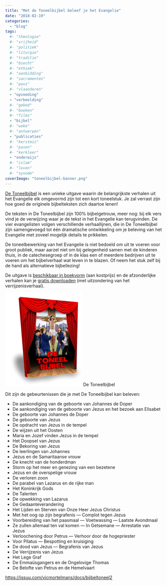 ```yaml
---
title: "Met de Toneelbijbel beleef je het Evangelie"
date: "2018-02-19"
categories: 
  - "blog"
tags:
  #- "theologie"
  #- "vrijheid"
  #- "politiek"
  #- "liturgie"
  #- "traditie"
  #- "biecht"
  #- "ethiek"
  #- "aanbidding"
  #- "sacramenten"
  #- "paus"
  #- "vlaanderen"
  - "opvoeding"
  - "verbeelding"
  #- "gebed"
  #- "boeken"
  #- "films"
  - "bijbel"
  #- "woke"
  #- "antwerpen"
  - "publicaties"
  #- "kerstmis"
  #- "pasen"
  #- "kerkleer"
  - "onderwijs"
  #- "islam"
  #- "leven"
  #- "synode"
coverImage: "toneelbijbel-banner.png"
---
```


[De Toneelbijbel](http://toneelbijbel.gelovenleren.net/) is een unieke uitgave waarin de belangrijkste verhalen uit het Evangelie elk omgevormd zijn tot een kort toneelstuk. Je zal verrast zijn hoe goed de originele bijbelteksten zich daartoe lenen!

De teksten in De Toneelbijbel zijn 100% bijbelgetrouw, meer nog: bij elk vers vind je de verwijzing waar je de tekst in het Evangelie kan terugvinden. De vier evangelisten volgen verschillende verhaallijnen, die in De Toneelbijbel zijn samengevoegd tot één dramatische ontwikkeling om je beleving van het Evangelie met zoveel mogelijk details te prikkelen.

De toneelbewerking van het Evangelie is niet bedoeld om uit te voeren voor groot publiek, maar aarzel niet om bij gelegenheid samen met de kinderen thuis, in de catechesegroep of in de klas een of meerdere bedrijven uit te voeren om het bijbelverhaal wat leven in te blazen. Of neem het stuk zelf bij de hand als alternatieve bijbellezing!

De uitgave is [beschikbaar in boekvorm](http://toneelbijbel.gelovenleren.net/) (aan kostprijs) en de afzonderlijke verhalen kan je [gratis downloaden](/page/bijbeltoneel/) (met uitzondering van het verrijzenisverhaal).

[![](images/cover-3d-247x300.png)](http://toneelbijbel.gelovenleren.net/) De Toneelbijbel

Dit zijn de gebeurtenissen die je met De Toneelbijbel kan beleven:

- De aankondiging van de geboorte van Johannes de Doper
- De aankondiging van de geboorte van Jezus en het bezoek aan Elisabet
- De geboorte van Johannes de Doper
- De geboorte van Jezus
- De opdracht van Jezus in de tempel
- De wijzen uit het Oosten
- Maria en Jozef vinden Jezus in de tempel
- Het Doopsel van Jezus
- De Bekoring van Jezus
- De leerlingen van Johannes
- Jezus en de Samaritaanse vrouw
- De knecht van de honderdman
- Storm op het meer en genezing van een bezetene
- Jezus en de overspelige vrouw
- De verloren zoon
- De parabel van Lazarus en de rijke man
- Het Koninkrijk Gods
- De Talenten
- De opwekking van Lazarus
- De Gedaanteverandering
- Het Lijden en Sterven van Onze Heer Jezus Christus
- Met het oog op zijn begrafenis — Complot tegen Jezus
- Voorbereiding van het paasmaal — Voetwassing — Laatste Avondmaal
- Ze zullen allemaal ten val komen — In Getsemane — Arrestatie van Jezus
- Verloochening door Petrus — Verhoor door de hogepriester
- Voor Pilatus — Bespotting en kruisiging
- De dood van Jezus — Begrafenis van Jezus
- De Verrijzenis van Jezus
- Het Lege Graf
- De Emmaüsgangers en de Ongelovige Thomas
- De Belofte van Petrus en de Hemelvaart

https://issuu.com/vicmortelmans/docs/bijbeltoneel2
